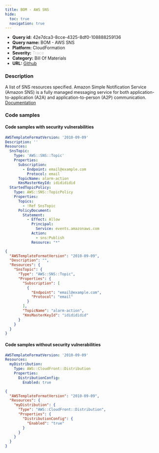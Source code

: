 ```yaml
---
title: BOM - AWS SNS
hide:
  toc: true
  navigation: true
---
```


<style>
  .highlight .hll {
    background-color: #ff171742;
  }
  .md-content {
    max-width: 1100px;
    margin: 0 auto;
  }
</style>

-   **Query id:** 42e7dca3-8cce-4325-8df0-108888259136
-   **Query name:** BOM - AWS SNS
-   **Platform:** CloudFormation
-   **Severity:** <span style="color:#CCC">Trace</span>
-   **Category:** Bill Of Materials
-   **URL:** [Github](https://github.com/Checkmarx/kics/tree/master/assets/queries/cloudFormation/aws_bom/sns)

### Description
A list of SNS resources specified. Amazon Simple Notification Service (Amazon SNS) is a fully managed messaging service for both application-to-application (A2A) and application-to-person (A2P) communication.<br>
[Documentation](https://kics.io)

### Code samples
#### Code samples with security vulnerabilities
```yaml title="Postitive test num. 1 - yaml file" hl_lines="4"
AWSTemplateFormatVersion: '2010-09-09'
Description: ''
Resources:
  SnsTopic:
    Type: 'AWS::SNS::Topic'
    Properties:
      Subscription:
        - Endpoint: email@example.com
          Protocol: email
      TopicName: alarm-action
      KmsMasterKeyId: ididididid
  StartedTopicPolicy:
    Type: AWS::SNS::TopicPolicy
    Properties:
      Topics:
        - !Ref SnsTopic
      PolicyDocument:
        Statement:
          - Effect: Allow
            Principal:
              Service: events.amazonaws.com
            Action:
              - sns:Publish
            Resource: "*"

```
```json title="Postitive test num. 2 - json file" hl_lines="5"
{
  "AWSTemplateFormatVersion": "2010-09-09",
  "Description": "",
  "Resources": {
    "SnsTopic": {
      "Type": "AWS::SNS::Topic",
      "Properties": {
        "Subscription": [
          {
            "Endpoint": "email@example.com",
            "Protocol": "email"
          }
        ],
        "TopicName": "alarm-action",
        "KmsMasterKeyId": "ididididid"
      }
    }
  }
}

```


#### Code samples without security vulnerabilities
```yaml title="Negative test num. 1 - yaml file"
AWSTemplateFormatVersion: '2010-09-09'
Resources:
  myDistribution:
    Type: AWS::CloudFront::Distribution
    Properties:
      DistributionConfig:
        Enabled: true

```
```json title="Negative test num. 2 - json file"
{
  "AWSTemplateFormatVersion": "2010-09-09",
  "Resources": {
    "myDistribution": {
      "Type": "AWS::CloudFront::Distribution",
      "Properties": {
        "DistributionConfig": {
          "Enabled": "true"
        }
      }
    }
  }
}

```
